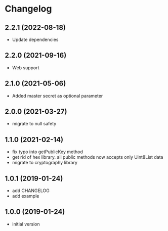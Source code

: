 # Changelog

## 2.2.1 (2022-08-18)

- Update dependencies

## 2.2.0 (2021-09-16)

- Web support

## 2.1.0 (2021-05-06)

- Added master secret as optional parameter

## 2.0.0 (2021-03-27)

- migrate to null safety

## 1.1.0 (2021-02-14)

- fix typo into getPublicKey method
- get rid of hex library. all public methods now accepts only Uint8List data
- migrate to cryptography library

## 1.0.1 (2019-01-24)

- add CHANGELOG
- add example

## 1.0.0 (2019-01-24)

- initial version
